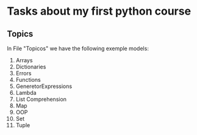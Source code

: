 # Tasks about my first python course

## Topics 

In File "Topicos" we have the following exemple models: 

1. Arrays
2. Dictionaries
3. Errors
4. Functions
5. GeneretorExpressions
6. Lambda
7. List Comprehension
8. Map
9. OOP
10. Set
11. Tuple

